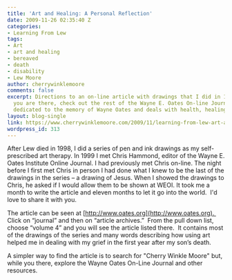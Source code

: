```yaml
---
title: 'Art and Healing: A Personal Reflection'
date: 2009-11-26 02:35:40 Z
categories:
- Learning From Lew
tags:
- Art
- art and healing
- bereaved
- death
- disability
- Lew Moore
author: cherrywinklemoore
comments: false
excerpt: Directions to an on-line article with drawings that I did in 1999.  While
  you are there, check out the rest of the Wayne E. Oates On-line Journal.  It is
  dedicated to the memory of Wayne Oates and deals with health, healing and spirituality.
layout: blog-single
link: https://www.cherrywinklemoore.com/2009/11/learning-from-lew-art-and-healing-a-personal-reflection/
wordpress_id: 313
---
```


After Lew died in 1998, I did a series of pen and ink drawings as my self-prescribed art therapy. In 1999 I met Chris Hammond, editor of the Wayne E. Oates Institute Online Journal. I had previously met Chris on-line. The night before I first met Chris in person I had done what I knew to be the last of the drawings in the series – a drawing of Jesus. When I showed the drawings to Chris, he asked if I would allow them to be shown at WEOI. It took me a month to write the article and eleven months to let it go into the world.  I'd love to share it with you.

The article can be seen at [http://www.oates.org](http://www.oates.org).  Click on “journal” and then on “article archives.”  From the pull down list, choose “volume 4” and you will see the article listed there.  It contains most of the drawings of the series and many words describing how using art helped me in dealing with my grief in the first year after my son’s death.

A simpler way to find the article is to search for "Cherry Winkle Moore" but, while you there, explore the Wayne Oates On-Line Journal and other resources.

